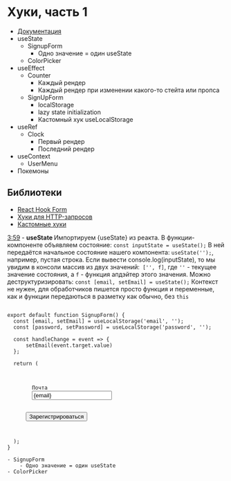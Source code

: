 # Хуки, часть 1

- [Документация](https://ru.reactjs.org/docs/hooks-intro.html)
- useState
  - SignupForm
    - Одно значение = один useState
  - ColorPicker
- useEffect
  - Counter
    - Каждый рендер
    - Каждый рендер при изменении какого-то стейта или пропса
  - SignUpForm
    - localStorage
    - lazy state initialization
    - Кастомный хук useLocalStorage
- useRef
  - Clock
    - Первый рендер
    - Последний рендер
- useContext
  - UserMenu
- Покемоны

## Библиотеки

- [React Hook Form](https://react-hook-form.com/)
- [Хуки для HTTP-запросов](https://github.com/tannerlinsley/react-query)
- [Кастомные хуки](https://github.com/streamich/react-use)

[3:59](https://youtu.be/S1NrJZscSrc?t=234) - <strong id='1'> useState </strong>
Импортируем {useState} из реакта.
В функции-компоненте объявляем состояние: `const inputState = useState();`
В ней передаётся начальное состояние нашего компонента: `useState('');`, например, пустая строка. Если вывести console.log(inputState), то мы увидим в консоли массив из двух значений:` ['', f]`, где `''` - текущее значение состояния, а `f` - функция апдэйтер этого значения.
Можно деструктуризировать: `const [email, setEmail] = useState();` Контекст не нужен, для обработчиков пишется просто функция и переменные, как и функции передаються в разметку как обычно, без `this`

<pre><code>
export default function SignupForm() {
  const [email, setEmail] = useLocalStorage('email', '');
  const [password, setPassword] = useLocalStorage('password', '');

  const handleChange = event => {
      setEmail(event.target.value)
  };

  return (
    <form className={styles.form} autoComplete="off">
      <label className={styles.label}>
        <span>Почта</span>
        <input
          type="email"
          name="email"
          onChange={handleChange}
          value={email}
        />
      </label>

      <button type="submit">Зарегистрироваться</button>
    </form>
  );
}
</code></pre>

    - SignupForm
        - Одно значение = один useState
    - ColorPicker
